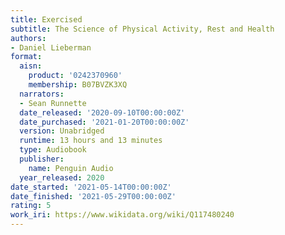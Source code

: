 ```yaml
---
title: Exercised
subtitle: The Science of Physical Activity, Rest and Health
authors:
- Daniel Lieberman
format:
  aisn:
    product: '0242370960'
    membership: B07BVZK3XQ
  narrators:
  - Sean Runnette
  date_released: '2020-09-10T00:00:00Z'
  date_purchased: '2021-01-20T00:00:00Z'
  version: Unabridged
  runtime: 13 hours and 13 minutes
  type: Audiobook
  publisher:
    name: Penguin Audio
  year_released: 2020
date_started: '2021-05-14T00:00:00Z'
date_finished: '2021-05-29T00:00:00Z'
rating: 5
work_iri: https://www.wikidata.org/wiki/Q117480240
---
```


